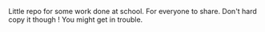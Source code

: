Little repo for some work done at school. For everyone to share. Don't hard copy it though ! You might get in trouble.
